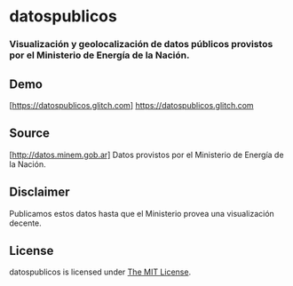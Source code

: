 # datospublicos

### Visualización y geolocalización de datos públicos provistos por el Ministerio de Energía de la Nación.

## Demo
[https://datospublicos.glitch.com] https://datospublicos.glitch.com

## Source
[http://datos.minem.gob.ar] Datos provistos por el Ministerio de Energía de la Nación.

## Disclaimer
Publicamos estos datos hasta que el Ministerio provea una visualización decente.

## License
datospublicos is licensed under [The MIT License](LICENSE).